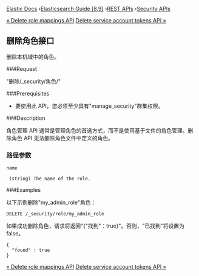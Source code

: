 

[Elastic Docs](/guide/) ›[Elasticsearch Guide [8.9]](index.md) ›[REST
APIs](rest-apis.md) ›[Security APIs](security-api.md)

[« Delete role mappings API](security-api-delete-role-mapping.md) [Delete
service account tokens API »](security-api-delete-service-token.md)

## 删除角色接口

删除本机域中的角色。

###Request

"删除/_security/角色/<name>"

###Prerequisites

* 要使用此 API，您必须至少具有"manage_security"群集权限。

###Description

角色管理 API 通常是管理角色的首选方式，而不是使用基于文件的角色管理。删除角色 API 无法删除角色文件中定义的角色。

### 路径参数

`name`

     (string) The name of the role. 

###Examples

以下示例删除"my_admin_role"角色：

    
    
    DELETE /_security/role/my_admin_role

如果成功删除角色，请求将返回"{"找到"：true}"。否则，"已找到"将设置为 false。

    
    
    {
      "found" : true
    }

[« Delete role mappings API](security-api-delete-role-mapping.md) [Delete
service account tokens API »](security-api-delete-service-token.md)
